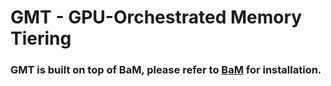 # GMT - GPU-Orchestrated Memory Tiering

### GMT is built on top of BaM, please refer to [BaM](https://github.com/ZaidQureshi/bam) for installation.
